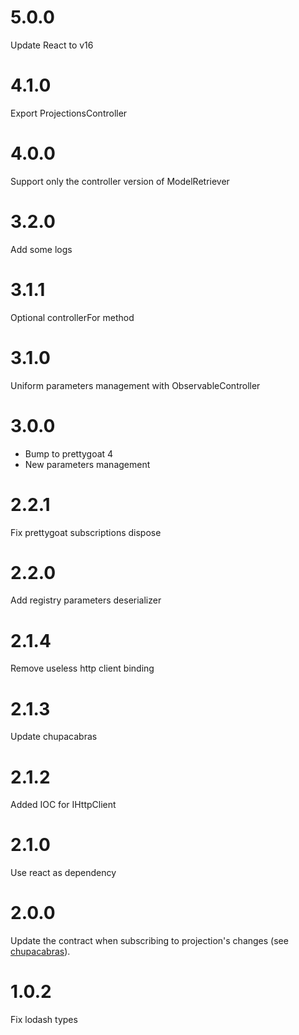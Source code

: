 # 5.0.0

Update React to v16

# 4.1.0

Export ProjectionsController

# 4.0.0

Support only the controller version of ModelRetriever

# 3.2.0

Add some logs

# 3.1.1

Optional controllerFor method

# 3.1.0

Uniform parameters management with ObservableController

# 3.0.0

* Bump to prettygoat 4
* New parameters management

# 2.2.1

Fix prettygoat subscriptions dispose

# 2.2.0

Add registry parameters deserializer

# 2.1.4

Remove useless http client binding

# 2.1.3

Update chupacabras

# 2.1.2

Added IOC for IHttpClient

# 2.1.0

Use react as dependency

# 2.0.0

Update the contract when subscribing to projection's changes (see [chupacabras](https://github.com/tierratelematics/chupacabras)).


# 1.0.2

Fix lodash types